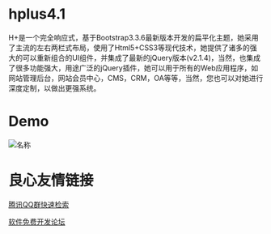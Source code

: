 # hplus4.1
H+是一个完全响应式，基于Bootstrap3.3.6最新版本开发的扁平化主题，她采用了主流的左右两栏式布局，使用了Html5+CSS3等现代技术，她提供了诸多的强大的可以重新组合的UI组件，并集成了最新的jQuery版本(v2.1.4)，当然，也集成了很多功能强大，用途广泛的jQuery插件，她可以用于所有的Web应用程序，如网站管理后台，网站会员中心，CMS，CRM，OA等等，当然，您也可以对她进行深度定制，以做出更强系统。

# Demo
![名称](./img/1.png)

 # 良心友情链接

[腾讯QQ群快速检索](http://u.720life.cn/s/8cf73f7c)

[软件免费开发论坛](http://u.720life.cn/s/bbb01dc0)